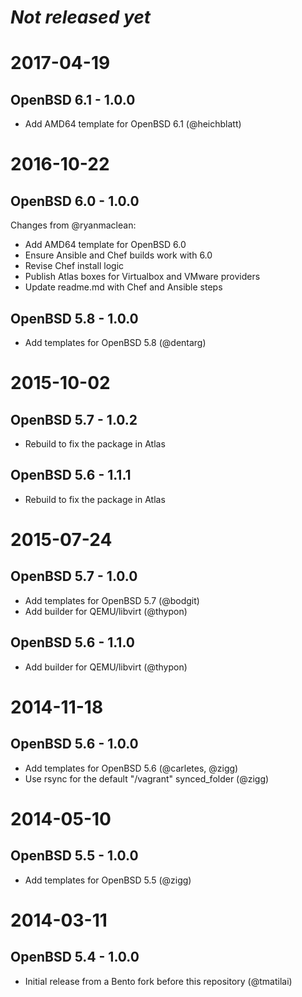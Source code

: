 # _Not released yet_

# 2017-04-19

## OpenBSD 6.1 - 1.0.0

- Add AMD64 template for OpenBSD 6.1 (@heichblatt)

# 2016-10-22

## OpenBSD 6.0 - 1.0.0

Changes from @ryanmaclean:

- Add AMD64 template for OpenBSD 6.0
- Ensure Ansible and Chef builds work with 6.0
- Revise Chef install logic
- Publish Atlas boxes for Virtualbox and VMware providers
- Update readme.md with Chef and Ansible steps

## OpenBSD 5.8 - 1.0.0

- Add templates for OpenBSD 5.8 (@dentarg)

# 2015-10-02

## OpenBSD 5.7 - 1.0.2

- Rebuild to fix the package in Atlas

## OpenBSD 5.6 - 1.1.1

- Rebuild to fix the package in Atlas

# 2015-07-24

## OpenBSD 5.7 - 1.0.0

- Add templates for OpenBSD 5.7 (@bodgit)
- Add builder for QEMU/libvirt (@thypon)

## OpenBSD 5.6 - 1.1.0

- Add builder for QEMU/libvirt (@thypon)

# 2014-11-18

## OpenBSD 5.6 - 1.0.0

- Add templates for OpenBSD 5.6 (@carletes, @zigg)
- Use rsync for the default "/vagrant" synced_folder (@zigg)

# 2014-05-10

## OpenBSD 5.5 - 1.0.0

- Add templates for OpenBSD 5.5 (@zigg)

# 2014-03-11

## OpenBSD 5.4 - 1.0.0

- Initial release from a Bento fork before this repository (@tmatilai)
